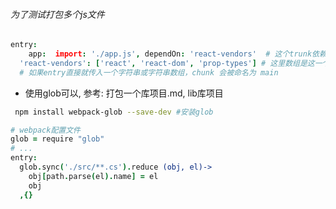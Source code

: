 ###### 为了测试打包多个js文件

```coffeescript
entry: 
	app:  import: './app.js', dependOn: 'react-vendors'  # 这个trunk依赖下面一个
  'react-vendors': ['react', 'react-dom', 'prop-types'] # 这里数组是这一个chunk的组成
  # 如果entry直接就传入一个字符串或字符串数组，chunk 会被命名为 main
```

- 使用glob可以, 参考: 打包一个库项目.md, lib库项目

```sh
 npm install webpack-glob --save-dev #安装glob
```

```coffeescript
# webpack配置文件
glob = require "glob"
# ...
entry:
  glob.sync('./src/**.cs').reduce (obj, el)->
    obj[path.parse(el).name] = el
    obj
  ,{}
```

###### 